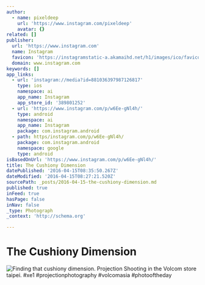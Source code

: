 ```yaml
---
author:
  - name: pixeldeep
    url: 'https://www.instagram.com/pixeldeep'
    avatar: {}
related: []
publisher:
  url: 'https://www.instagram.com'
  name: Instagram
  favicon: 'https://instagramstatic-a.akamaihd.net/h1/images/ico/favicon.ico/7cdab0872b15.ico'
  domain: www.instagram.com
keywords: []
app_links:
  - url: 'instagram://media?id=881036397987126817'
    type: ios
    namespace: ai
    app_name: Instagram
    app_store_id: '389801252'
  - url: 'https://www.instagram.com/p/w6Ee-gNl4h/'
    type: android
    namespace: ai
    app_name: Instagram
    package: com.instagram.android
  - path: https/instagram.com/p/w6Ee-gNl4h/
    package: com.instagram.android
    namespace: google
    type: android
isBasedOnUrl: 'https://www.instagram.com/p/w6Ee-gNl4h/'
title: The Cushiony Dimension
datePublished: '2016-04-15T08:35:50.267Z'
dateModified: '2016-04-15T08:27:21.520Z'
sourcePath: _posts/2016-04-15-the-cushiony-dimension.md
published: true
inFeed: true
hasPage: false
inNav: false
_type: Photograph
_context: 'http://schema.org'

---
```

# The Cushiony Dimension
![Finding that cushiony dimension. Projection Shooting in the Volcom store taipei. #xe1 #projectionphotography #volcomasia #photooftheday](https://scontent.cdninstagram.com/t51.2885-15/e15/10882068_1511188625801068_256419754_n.jpg?ig_cache_key=ODgxMDM2Mzk3OTg3MTI2ODE3.2)